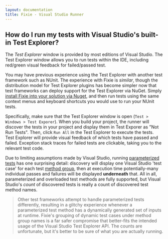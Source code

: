 ```yaml
---
layout: documentation
title: Fixie - Visual Studio Runner
---
```

## How do I run my tests with Visual Studio's built-in Test Explorer?

The *Test Explorer* window is provided by most editions of Visual Studio.  The Test Explorer window allows you to run tests within the IDE, including red/green visual feedback for failed/passed test.

You may have previous experience using the Test Explorer with another test framework such as NUnit.  The experience with Fixie is *similar*, though the distribution model for Test Explorer plugins has become simpler now that test frameworks can deploy support for the Test Explorer via NuGet. Simply [install Fixie into your solution via Nuget](../quick-start), and then run tests using the same context menus and keyboard shortcuts you would use to run your NUnit tests.

Specifically, make sure that the Test Explorer window is open (`Test > Windows > Test Exporer`). When you build your project, the runner will discover the tests in your project and display them in Test Exporer as "Not Run Tests".  Then, click `Run All` in the Test Explorer to execute the tests.  Test Explorer will provide visual feedback of which tests have passed and failed.  Exception stack traces for failed tests are clickable, taking you to the relevant test code.

Due to limiting assumptions made by Visual Studio, running [parameterized tests](../parameterized-test-methods) has one surprising detail: discovery will display one Visual Studio 'test case' for each test [method group](http://stackoverflow.com/questions/886822/what-is-a-method-group-in-c), then at execution time potentially-many individual passes and failures will be displayed **underneath** that. All in all, parameterized and overloaded test methods are fully supported, but Visual Studio's *count* of discovered tests is really a count of discovered test method names.

> Other test frameworks attempt to handle parameterized tests differently, resulting in a glitchy experience whenever a parameterized test method has a dynamically generated set of inputs at runtime. Fixie's grouping of dynamic test cases under method group names is a far safer compromise that better-fits the intended usage of the Visual Studio Test Explorer API. The counts are unfortunate, but it's better to be sure of what you are actually running.